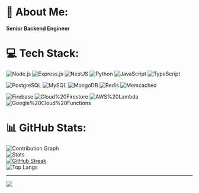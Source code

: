 # 💫 About Me:
<b>Senior Backend Engineer</b>


# 💻 Tech Stack:
![Node.js](https://img.shields.io/badge/Node.js-339933?style=for-the-badge&logo=node.js&logoColor=white)
![Express.js](https://img.shields.io/badge/Express.js-000000?style=for-the-badge&logo=express&logoColor=white)
![NestJS](https://img.shields.io/badge/Nest.js-E0234E?style=for-the-badge&logo=nestjs&logoColor=white)
![Python](https://img.shields.io/badge/Python-3776AB?style=for-the-badge&logo=python&logoColor=white)
![JavaScript](https://img.shields.io/badge/JavaScript-323330?style=for-the-badge&logo=javascript&logoColor=F7DF1E)
![TypeScript](https://img.shields.io/badge/TypeScript-3178C6?style=for-the-badge&logo=typescript&logoColor=white)

![PostgreSQL](https://img.shields.io/badge/PostgreSQL-336791?style=for-the-badge&logo=postgresql&logoColor=white)
![MySQL](https://img.shields.io/badge/MySQL-4479A1?style=for-the-badge&logo=mysql&logoColor=white)
![MongoDB](https://img.shields.io/badge/MongoDB-47A248?style=for-the-badge&logo=mongodb&logoColor=white)
![Redis](https://img.shields.io/badge/Redis-DC382D?style=for-the-badge&logo=redis&logoColor=white)
![Memcached](https://img.shields.io/badge/Memcached-2D9C3C?style=for-the-badge&logo=memcached&logoColor=white)

![Firebase](https://img.shields.io/badge/Firebase-039BE5?style=for-the-badge&logo=firebase&logoColor=white)
![Cloud%20Firestore](https://img.shields.io/badge/Cloud%20Firestore-FFCA28?style=for-the-badge&logo=firebase&logoColor=black)
![AWS%20Lambda](https://img.shields.io/badge/AWS%20Lambda-FF9900?style=for-the-badge&logo=aws-lambda&logoColor=black)
![Google%20Cloud%20Functions](https://img.shields.io/badge/Google%20Cloud%20Functions-4285F4?style=for-the-badge&logo=google-cloud&logoColor=white)

# 📊 GitHub Stats:
![Contribution Graph](https://github-readme-activity-graph.vercel.app/graph?username=shaheerzeb&theme=github-compact&hide_border=true&v=1)</br>
![Stats](https://github-readme-stats-seven-inky-61.vercel.app/api?username=shaheerzeb&show_icons=true&theme=dark&include_all_commits=true&count_private=true&v=2)<br/>
[![GitHub Streak](https://streak-stats.demolab.com/?user=shaheerzeb&theme=dark&hide_border=false&v=1)](https://streak-stats.demolab.com)<br/>
![Top Langs](https://github-readme-stats-seven-inky-61.vercel.app/api/top-langs/?username=shaheerzeb&layout=compact&theme=dark&v=2)</br>


---
[![](https://visitcount.itsvg.in/api?id=shaheerzeb&icon=0&color=0)](https://visitcount.itsvg.in)

